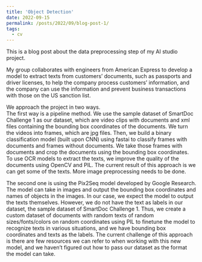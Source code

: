 ```yaml
---
title: 'Object Detection'
date: 2022-09-15
permalink: /posts/2022/09/blog-post-1/
tags:
  - cv
---
```


This is a blog post about the data preprocessing step of my AI studio project.


My group collaborates with engineers from American Express to develop a model to extract texts from customers’ documents, such as passports and driver licenses, to help the company process customers’ information, and the company can use the information and prevent business transactions with those on the US sanction list.

We approach the project in two ways.\
The first way is a pipeline method. We use the sample dataset of SmartDoc Challenge 1 as our dataset, which are video clips with documents and xml files containing the bounding box coordinates of the documents. We turn the videos into frames, which are jpg files. Then, we build a binary classification model (built upon CNN) using fastai to classify frames with documents and frames without documents. We take those frames with documents and crop the documents using the bounding box coordinates. To use OCR models to extract the texts, we improve the quality of the documents using OpenCV and PIL. The current result of this approach is we can get some of the texts. More image preprocessing needs to be done.

The second one is using the Pix2Seq model developed by Google Research. The model can take in images and output the bounding box coordinates and names of objects in the images. In our case, we expect the model to output the texts themselves. However, we do not have the text as labels in our dataset, the sample dataset of SmartDoc Challenge 1. Thus, we create a custom dataset of documents with random texts of random sizes/fonts/colors on random coordinates using PIL to finetune the model to recognize texts in various situations, and we have bounding box coordinates and texts as the labels. The current challenge of this approach is there are few resources we can refer to when working with this new model, and we haven’t figured out how to pass our dataset as the format the model can take.